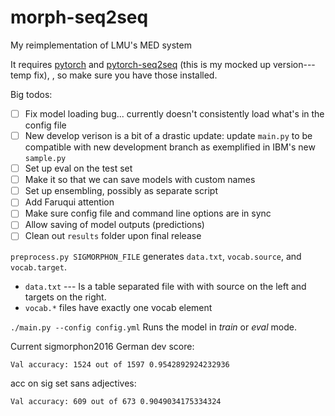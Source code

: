 # morph-seq2seq
My reimplementation of LMU's MED system

It requires [pytorch](http://pytorch.org) and [pytorch-seq2seq](https://github.com/DavidLKing/pytorch-seq2seq) (this is my mocked up version---temp fix), , so make sure you have those installed. 

Big todos:
- [ ] Fix model loading bug... currently doesn't consistently load what's in the config file
- [ ] New develop verison is a bit of a drastic update: update `main.py` to be compatible with new development branch as exemplified in IBM's new `sample.py` 
- [ ] Set up eval on the test set
- [ ] Make it so that we can save models with custom names
- [ ] Set up ensembling, possibly as separate script
- [ ] Add Faruqui attention
- [ ] Make sure config file and command line options are in sync
- [ ] Allow saving of model outputs (predictions)
- [ ] Clean out `results` folder upon final release

`preprocess.py SIGMORPHON_FILE` generates `data.txt`, `vocab.source`, and `vocab.target`.

- `data.txt` --- Is a table separated file with with source on the left and targets on the right.
- `vocab.*` files have exactly one vocab element

`./main.py --config config.yml` Runs the model in *train* or *eval* mode.

Current sigmorphon2016 German dev score: 

`Val accuracy: 1524 out of 1597 0.9542892924232936`

acc on sig set sans adjectives:

`Val accuracy: 609 out of 673 0.9049034175334324`
